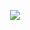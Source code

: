 <p align="center">
<img src="https://capsule-render.vercel.app/api?type=waving&color=timeGradient&height=300&&section=header&text={Hi I'am Matriy}&fontSize=90&fontAlign=50&fontAlignY=30&desc={SUB_TITLE}&descAlign=50&descSize=30&descAlignY=60&animation=twinkling" />
</p>
